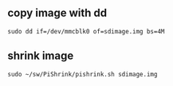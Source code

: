 
## copy image with dd
```
sudo dd if=/dev/mmcblk0 of=sdimage.img bs=4M
```

## shrink image
```
sudo ~/sw/PiShrink/pishrink.sh sdimage.img
```